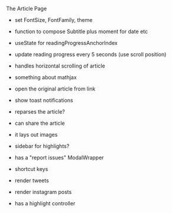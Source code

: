 The Article Page

- set FontSize, FontFamily, theme
- function to compose Subtitle plus moment for date etc

- useState for readingProgressAnchorIndex
- update reading progress every 5 seconds (use scroll position)
- handles horizontal scrolling of article
- something about mathjax
- open the original article from link
- show toast notifications
- reparses the article?
- can share the article

- it lays out images

- sidebar for highlights?
- has a "report issues" ModalWrapper
- shortcut keys
- render tweets
- render instagram posts
- has a highlight controller
